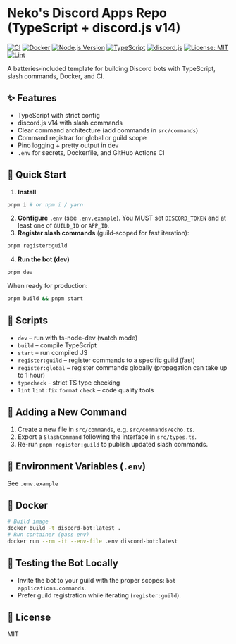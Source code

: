 # Neko's Discord Apps Repo (TypeScript + discord.js v14)

[![CI](https://github.com/neko/discord-bot-repo/actions/workflows/ci.yml/badge.svg)](https://github.com/nekolessi/discord-apps/actions/workflows/ci.yml)
[![Docker](https://img.shields.io/docker/pulls/your-docker-username/discord-bot-repo)](https://hub.docker.com/r/your-docker-username/discord-bot-repo)
[![Node.js Version](https://img.shields.io/badge/node-%3E%3D20.0.0-green)](https://nodejs.org/)
[![TypeScript](https://img.shields.io/badge/TypeScript-5.5-blue)](https://www.typescriptlang.org/)
[![discord.js](https://img.shields.io/badge/discord.js-v14-blueviolet)](https://discord.js.org/)
[![License: MIT](https://img.shields.io/badge/License-MIT-yellow.svg)](LICENSE)
[![Lint](https://img.shields.io/github/actions/workflow/status/your-org/discord-bot-repo/ci.yml?label=lint)](https://github.com/your-org/discord-bot-repo/actions)

A batteries‑included template for building Discord bots with TypeScript, slash commands, Docker, and CI.


## ✨ Features
- TypeScript with strict config
- discord.js v14 with slash commands
- Clear command architecture (add commands in `src/commands`)
- Command registrar for global or guild scope
- Pino logging + pretty output in dev
- `.env` for secrets, Dockerfile, and GitHub Actions CI


## 🚀 Quick Start
1. **Install**
```bash
pnpm i # or npm i / yarn
```
2. **Configure** `.env` (see `.env.example`). You MUST set `DISCORD_TOKEN` and at least one of `GUILD_ID` or `APP_ID`.
3. **Register slash commands** (guild‑scoped for fast iteration):
```bash
pnpm register:guild
```
4. **Run the bot (dev)**
```bash
pnpm dev
```


When ready for production:
```bash
pnpm build && pnpm start
```


## 🔧 Scripts
- `dev` – run with ts-node-dev (watch mode)
- `build` – compile TypeScript
- `start` – run compiled JS
- `register:guild` – register commands to a specific guild (fast)
- `register:global` – register commands globally (propagation can take up to 1 hour)
- `typecheck` - strict TS type checking
- `lint` `lint:fix` `format` `check` – code quality tools


## 🧩 Adding a New Command
1. Create a new file in `src/commands`, e.g. `src/commands/echo.ts`.
2. Export a `SlashCommand` following the interface in `src/types.ts`.
3. Re-run `pnpm register:guild` to publish updated slash commands.


## 🔐 Environment Variables (`.env`)
See `.env.example`


## 🐳 Docker
```bash
# Build image
docker build -t discord-bot:latest .
# Run container (pass env)
docker run --rm -it --env-file .env discord-bot:latest
```


## 🧪 Testing the Bot Locally
- Invite the bot to your guild with the proper scopes: `bot applications.commands`.
- Prefer guild registration while iterating (`register:guild`).


## 📄 License
MIT
